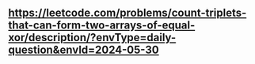 

##  https://leetcode.com/problems/count-triplets-that-can-form-two-arrays-of-equal-xor/description/?envType=daily-question&envId=2024-05-30



